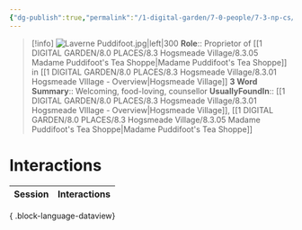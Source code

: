 ```yaml
---
{"dg-publish":true,"permalink":"/1-digital-garden/7-0-people/7-3-np-cs/laverne-puddifoot/","tags":["#person","#hogsmeade","#hogsmeade-resident","#shopkeeper"]}
---
```


>[!info] 
>![Laverne Puddifoot.jpg|left|300](/img/user/1%20DIGITAL%20GARDEN/7.0%20PEOPLE/7.3%20NPCs/Headshots/Laverne%20Puddifoot.jpg)
>**Role**:: Proprietor of [[1 DIGITAL GARDEN/8.0 PLACES/8.3 Hogsmeade Village/8.3.05 Madame Puddifoot's Tea Shoppe\|Madame Puddifoot's Tea Shoppe]] in [[1 DIGITAL GARDEN/8.0 PLACES/8.3 Hogsmeade Village/8.3.01 Hogsmeade VIllage - Overview\|Hogsmeade Village]]
>**3 Word Summary**:: Welcoming, food-loving, counsellor
>**UsuallyFoundIn**:: [[1 DIGITAL GARDEN/8.0 PLACES/8.3 Hogsmeade Village/8.3.01 Hogsmeade VIllage - Overview\|Hogsmeade Village]], [[1 DIGITAL GARDEN/8.0 PLACES/8.3 Hogsmeade Village/8.3.05 Madame Puddifoot's Tea Shoppe\|Madame Puddifoot's Tea Shoppe]]

# Interactions

| Session | Interactions |
| ------- | ------------ |

{ .block-language-dataview}
